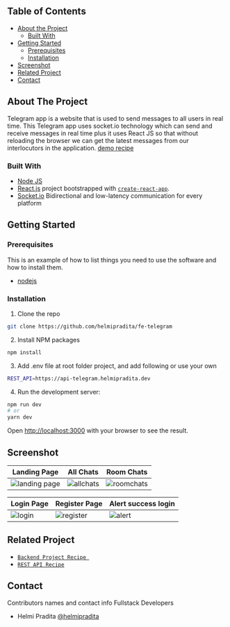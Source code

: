 ## Table of Contents

* [About the Project](#about-the-project)
  * [Built With](#built-with)
* [Getting Started](#getting-started)
  * [Prerequisites](#prerequisites)
  * [Installation](#installation)
* [Screenshot](#screenshot)
* [Related Project](#related-project)
* [Contact](#contact)

## About The Project

Telegram app is a website that is used to send messages to all users in real time. This Telegram app uses socket.io technology which can send and receive messages in real time plus it uses React JS so that without reloading the browser we can get the latest messages from our interlocutors in the application. [demo recipe](https://telegram.helmipradita.dev/)

### Built With

* [Node JS](https://nodejs.org/en/docs/)
* [React.js](https://reactjs.org/) project bootstrapped with [`create-react-app`](https://github.com/facebook/react/).
* [Socket.io](https://socket.io/) Bidirectional and low-latency communication for every platform

## Getting Started

### Prerequisites

This is an example of how to list things you need to use the software and how to install them.

* [nodejs](https://nodejs.org/en/download/)

### Installation

1. Clone the repo
```bash
git clone https://github.com/helmipradita/fe-telegram
```
2. Install NPM packages
```bash
npm install
```
3. Add .env file at root folder project, and add following or use your own
```bash
REST_API=https://api-telegram.helmipradita.dev
```
4. Run the development server:

```bash
npm run dev
# or
yarn dev
```

Open [http://localhost:3000](http://localhost:3000) with your browser to see the result.

## Screenshot

| Landing Page | All Chats | Room Chats |
| ------------- | ------------- | ------------- |
| ![landing page](https://i.imgur.com/v95lAp0.png) | ![allchats](https://i.imgur.com/0GMolgJ.png) | ![roomchats](https://i.imgur.com/SYlKCEp.png) |

| Login Page | Register Page | Alert success login |
| ------------- | ------------- | ------------- |
| ![login](https://i.imgur.com/kap3YOJ.png) | ![register](https://i.imgur.com/vmwjvMd.png) | ![alert](https://i.imgur.com/ckdsMsI.png) |


## Related Project
* [`Backend Project Recipe `](https://github.com/helmipradita/be-telegram)
* [`REST API Recipe`](https://api-telegram.helmipradita.dev)

## Contact

Contributors names and contact info Fullstack Developers

* Helmi Pradita [@helmipradita](https://github.com/helmipradita)
